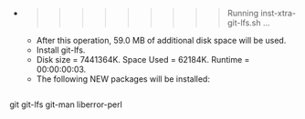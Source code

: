* >>>>>>>>> Running inst-xtra-git-lfs.sh ...
  * After this operation, 59.0 MB of additional disk space will be used.
  * Install git-lfs.
  * Disk size = 7441364K. Space Used = 62184K. Runtime = 00:00:00:03.
  * The following NEW packages will be installed:
  ```bash
git git-lfs git-man liberror-perl
  ```
